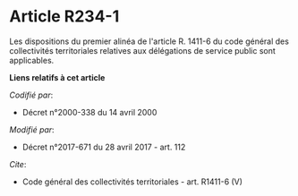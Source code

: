 # Article R234-1

Les dispositions du premier alinéa de l'article R. 1411-6 du code général des collectivités territoriales relatives aux
délégations de service public sont applicables.

**Liens relatifs à cet article**

_Codifié par_:

  - Décret n°2000-338 du 14 avril 2000

_Modifié par_:

  - Décret n°2017-671 du 28 avril 2017 - art. 112

_Cite_:

  - Code général des collectivités territoriales - art. R1411-6 (V)
